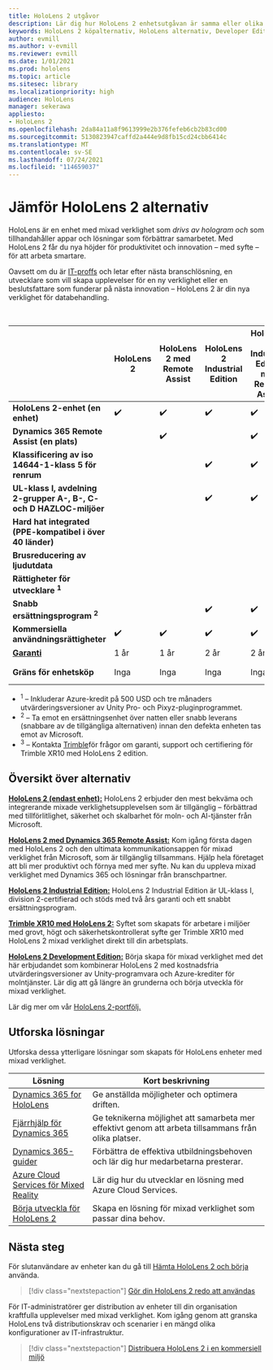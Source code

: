 ```yaml
---
title: HoloLens 2 utgåvor
description: Lär dig hur HoloLens 2 enhetsutgåvan är samma eller olika och vad du kan göra när du har skaffat en egen.
keywords: HoloLens 2 köpalternativ, HoloLens alternativ, Developer Edition
author: evmill
ms.author: v-evmill
ms.reviewer: evmill
ms.date: 1/01/2021
ms.prod: hololens
ms.topic: article
ms.sitesec: library
ms.localizationpriority: high
audience: HoloLens
manager: sekerawa
appliesto:
- HoloLens 2
ms.openlocfilehash: 2da84a11a8f9613999e2b376fefeb6cb2b83cd00
ms.sourcegitcommit: 5130823947caffd2a444e9d8fb15cd24cbb6414c
ms.translationtype: MT
ms.contentlocale: sv-SE
ms.lasthandoff: 07/24/2021
ms.locfileid: "114659037"
---
```

# <a name="compare-hololens-2-options"></a>Jämför HoloLens 2 alternativ

HoloLens är en enhet med mixad verklighet som *drivs av hologram och* som tillhandahåller appar och lösningar som förbättrar samarbetet. Med HoloLens 2 får du nya höjder för produktivitet och innovation – med syfte – för att arbeta smartare.

Oavsett om du är [IT-proffs](https://www.microsoft.com/hololens/apps) och [](https://www.microsoft.com/hololens/developers) letar efter nästa branschlösning, en [](https://www.microsoft.com/hololens/apps) utvecklare som vill skapa upplevelser för en ny verklighet eller en beslutsfattare som funderar på nästa innovation – HoloLens 2 är din nya verklighet för databehandling.

<br>

|                                                      | HoloLens 2 | HoloLens 2 med Remote Assist | HoloLens 2 Industrial Edition | HoloLens 2 Industrial Edition med Remote Assist | Trimble XR10 med HoloLens 2 | HoloLens 2 Development Edition |
|------------------------------------------------------|------------|-------------------------------|-------------------------------|--------------------------------------------------|------------------------------|--------------------------------|
| **HoloLens 2-enhet (en enhet)**                       |      ✔️     |               ✔️               |               ✔️               |                         ✔️                        |               ✔️              |                ✔️               |
| **Dynamics 365 Remote Assist (en plats)**                |            |               ✔️               |                               |                         ✔️                        |                              |                                |
| **Klassificering av iso 14644-1-klass 5 för renrum**           |            |                               |               ✔️               |                         ✔️                        |                              |                                |
| **UL-klass I, avdelning 2-grupper A-, B-, C- och D HAZLOC-miljöer**                     |            |                               |               ✔️               |                         ✔️                        |               ✔️              |                                |
| **Hard hat integrated (PPE-kompatibel i över 40 länder)** |            |                               |                               |                                                  |               ✔️              |                                |
| **Brusreducering av ljudutdata**                        |            |                               |                               |                                                  |               ✔️              |                                |
| **Rättigheter för utvecklare <sup>1</sup>**                             |            |                               |                               |                                                  |                              |                ✔️               |
| **Snabb ersättningsprogram <sup>2</sup>**                          |            |                               |               ✔️               |                         ✔️                        |                              |                                |
| **Kommersiella användningsrättigheter**                                |      ✔️     |               ✔️               |               ✔️               |                         ✔️                        |               ✔️              |                                |
| [**Garanti**](hololens2-hardware.md#warranty-information)                                             |   1 år   |             1 år            |             2 år            |                      2 år                      |            1-år <sup>3</sup>            |             1 år             |
| **Gräns för enhetsköp**                                |    Inga    |              Inga             |              Inga             |                       Inga                       |             Inga             |       En per transaktion      |

- <sup>1</sup> – Inkluderar Azure-kredit på 500 USD och tre månaders utvärderingsversioner av Unity Pro- och Pixyz-pluginprogrammet.
- <sup>2</sup> – Ta emot en ersättningsenhet över natten eller snabb leverans (snabbare av de tillgängliga alternativen) innan den defekta enheten tas emot av Microsoft.
- <sup>3</sup> – Kontakta [Trimble](https://fieldtech.trimble.com/en/contact-support)för frågor om garanti, support och certifiering för Trimble XR10 med HoloLens 2 edition.


## <a name="options-overview"></a>Översikt över alternativ

**[HoloLens 2 (endast enhet):](hololens2-options-device-only.md)** HoloLens 2 erbjuder den mest bekväma och integrerande mixade verklighetsupplevelsen som är tillgänglig – förbättrad med tillförlitlighet, säkerhet och skalbarhet för moln- och AI-tjänster från Microsoft.

**[HoloLens 2 med Dynamics 365 Remote Assist:](hololens2-options-remote-assist.md)** Kom igång första dagen med HoloLens 2 och den ultimata kommunikationsappen för mixad verklighet från Microsoft, som är tillgänglig tillsammans. Hjälp hela företaget att bli mer produktivt och förnya med mer syfte. Nu kan du uppleva mixad verklighet med Dynamics 365 och lösningar från branschpartner.

**[HoloLens 2 Industrial Edition:](hololens2-options-industrial-edition.md)** HoloLens 2 Industrial Edition är UL-klass I, division 2-certifierad och stöds med två års garanti och ett snabbt ersättningsprogram.

**[Trimble XR10 med HoloLens 2:](hololens2-options-trimble-xr10-edition.md)** Syftet som skapats för arbetare i miljöer med grovt, högt och säkerhetskontrollerat syfte ger Trimble XR10 med HoloLens 2 mixad verklighet direkt till din arbetsplats.

**[HoloLens 2 Development Edition:](hololens2-options-dev-edition.md)** Börja skapa för mixad verklighet med det här erbjudandet som kombinerar HoloLens 2 med kostnadsfria utvärderingsversioner av Unity-programvara och Azure-krediter för molntjänster. Lär dig att gå längre än grunderna och börja utveckla för mixad verklighet.

Lär dig mer om vår [HoloLens 2-portfölj.](https://www.microsoft.com/hololens/buy)

## <a name="explore-solutions"></a>Utforska lösningar

Utforska dessa ytterligare lösningar som skapats för HoloLens enheter med mixad verklighet.

| Lösning | Kort beskrivning                                                                                |
|----------|---------------------------------------------------------------------------------------------------|
| [Dynamics 365 for HoloLens](https://www.microsoft.com//hololens/apps)          | Ge anställda möjligheter och optimera driften.                                                        |
| [Fjärrhjälp för Dynamics 365](https://dynamics.microsoft.com/mixed-reality/remote-assist/)          | Ge teknikerna möjlighet att samarbeta mer effektivt genom att arbeta tillsammans från olika platser. |
|   [Dynamics 365-guider](https://dynamics.microsoft.com/mixed-reality/guides/)        | Förbättra de effektiva utbildningsbehoven och lär dig hur medarbetarna presterar.                          |
|  [Azure Cloud Services för Mixed Reality](/windows/mixed-reality/develop/mixed-reality-cloud-services#:~:text=Mixed%20Reality%20services%20Mixed%20Reality%20cloud%20services%20like,all%20in%20the%20context%20of%20your%20users%E2%80%99%20environments)         | Lär dig hur du utvecklar en lösning med Azure Cloud Services.                                       |
|  [Börja utveckla för HoloLens 2](/windows/mixed-reality/develop/development?tabs=unity)         | Skapa en lösning för mixad verklighet som passar dina behov.                                                 |

## <a name="next-steps"></a>Nästa steg

För slutanvändare av enheter kan du gå till [Hämta HoloLens 2 och börja](hololens2-setup.md) använda.

> [!div class="nextstepaction"]
> [Gör din HoloLens 2 redo att användas](hololens2-setup.md)

För IT-administratörer ger distribution av enheter till din organisation kraftfulla upplevelser med mixad verklighet. Kom igång genom att granska HoloLens två distributionskrav och scenarier i en mängd olika konfigurationer av IT-infrastruktur.

> [!div class="nextstepaction"]
> [Distribuera HoloLens 2 i en kommersiell miljö](hololens-requirements.md)
